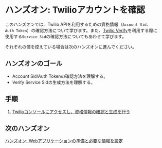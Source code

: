 # ハンズオン: Twilioアカウントを確認

このハンズオンでは、Twilio APIを利用するための資格情報（`Account Sid`、`Auth Token`）の確認方法について学びます。また、[Twilio Verify](https://jp.twilio.com/verify)を利用する際に使用する`Service Sid`の確認方法についてもあわせて学びます。

それぞれの値を控えている場合は次のハンズオンに進んでください。

## ハンズオンのゴール
- Account Sid/Auth Tokenの確認方法を理解する。
- Verify Service Sidの生成方法を理解する。

## 手順
1. [Twilioコンソールにアクセスし、資格情報の確認と生成を行う](01-Access-To-Console.md)


## 次のハンズオン

[ハンズオン: Webアプリケーションの準備と必要な情報を設定](/docs/02-Prep-WebApp/00-Overview.md)